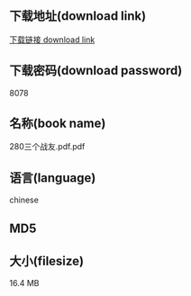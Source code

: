 ## 下载地址(download link)
[下载链接 download link](https://tutu365.netlify.app/?s=280%E4%B8%89%E4%B8%AA%E6%88%98%E5%8F%8B.pdf)

## 下载密码(download password)
8078

## 名称(book name)
280三个战友.pdf.pdf

## 语言(language)
chinese

## MD5


## 大小(filesize)
16.4 MB
